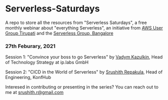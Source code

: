 # Serverless-Saturdays

A repo to store all the resources from "Serverless Saturdays", a free monthly webinar about "everything Serverless", an initiative from [AWS User Group Tirupati](https://www.meetup.com/aws-user-group-tirupati) and the [Serverless Group, Bangalore](https://www.meetup.com/Serverless-Bangalore)

### 27th Feburary, 2021

Session 1: "Convince your boss to go Serverless" by [Vadym Kazulkin](https://twitter.com/VKazulkin), Head of Technology Strategy at ip.labs GmbH

Session 2: "CICD in the World of Serverless" by [Srushith Repakula](https://twitter.com/SrushithR), Head of Engineering, KonfHub

Interesed in contributing or presenting in the series? You can reach out to me at srushith.r@gmail.com
